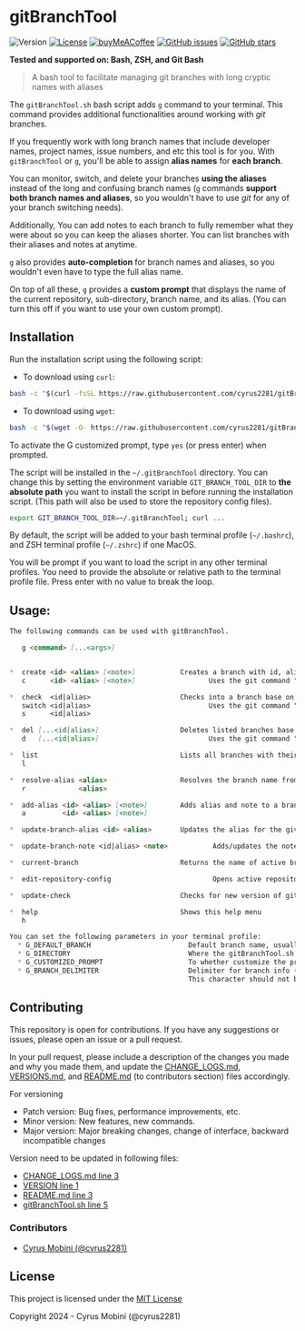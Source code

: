 # gitBranchTool

![Version](https://img.shields.io/badge/version-v2.1.0-blue)
[![License](https://img.shields.io/github/license/cyrus2281/gitBranchTool)](https://github.com/cyrus2281/gitBranchTool/blob/main/LICENSE)
[![buyMeACoffee](https://img.shields.io/badge/BuyMeACoffee-cyrus2281-yellow?logo=buymeacoffee)](https://www.buymeacoffee.com/cyrus2281)
[![GitHub issues](https://img.shields.io/github/issues/cyrus2281/gitBranchTool?color=red)](https://github.com/cyrus2281/gitBranchTool/issues)
[![GitHub stars](https://img.shields.io/github/stars/cyrus2281/gitBranchTool?style=social)](https://github.com/cyrus2281/gitBranchTool/stargazers)

**Tested and supported on: Bash, ZSH, and Git Bash**

> A bash tool to facilitate managing git branches with long cryptic names with aliases

The `gitBranchTool.sh` bash script adds `g` command to your terminal. This command provides additional functionalities around working with *git* branches. 

If you frequently work with long branch names that include developer names, project names, issue numbers, and etc this tool is for you. With `gitBranchTool` or `g`, you'll be able to assign **alias names** for **each branch**.

You can monitor, switch, and delete your branches **using the aliases** instead of the long and confusing branch names (`g` commands **support both branch names and aliases**, so you wouldn't have to use *git* for any of your branch switching needs).

Additionally, You can add notes to each branch to fully remember what they were about so you can keep the aliases shorter. You can list branches with their aliases and notes at anytime.

`g` also provides **auto-completion** for branch names and aliases, so you wouldn't even have to type the full alias name.

On top of all these, `g` provides a **custom prompt** that displays the name of the current repository, sub-directory, branch name, and its alias. (You can turn this off if you want to use your own custom prompt).

## Installation

Run the installation script using the following script:

- To download using `curl`:

```bash  
bash -c "$(curl -fsSL https://raw.githubusercontent.com/cyrus2281/gitBranchTool/main/install.sh)"
```

- To download using `wget`:

```bash
bash -c "$(wget -O- https://raw.githubusercontent.com/cyrus2281/gitBranchTool/main/install.sh)"
```

To activate the G customized prompt, type `yes` (or press enter) when prompted.

The script will be installed in the `~/.gitBranchTool` directory. You can change this by setting the environment variable `GIT_BRANCH_TOOL_DIR` to **the absolute path** you want to install the script in before running the installation script. (This path will also be used to store the repository config files).

```bash
export GIT_BRANCH_TOOL_DIR=~/.gitBranchTool; curl ...
```

By default, the script will be added to your bash terminal profile (`~/.bashrc`), and ZSH terminal profile (`~/.zshrc`) if one MacOS.

You will be prompt if you want to load the script in any other terminal profiles. You need to provide the absolute or relative path to the terminal profile file.
Press enter with no value to break the loop.


## Usage:
```md
The following commands can be used with gitBranchTool.

   g <command> [...<args>]


*  create <id> <alias> [<note>]           Creates a branch with id, alias, and note, and checks into it
   c      <id> <alias> [<note>]                  Uses the git command "git checkout -b <id>"

*  check  <id|alias>                      Checks into a branch base on an id or an alias
   switch <id|alias>                             Uses the git command "git checkout <id>"
   s      <id|alias>

*  del [...<id|alias>]                    Deletes listed branches base on ID or alias (requires at least one ID/alias)
   d   [...<id|alias>]                           Uses the git command "git branch -D [...<id>] "

*  list                                   Lists all branches with their id, alias, and notes
   l

*  resolve-alias <alias>                  Resolves the branch name from an alias
   r             <alias>

*  add-alias <id> <alias> [<note>]        Adds alias and note to a branch that is not stored yet
   a         <id> <alias> [<note>]

*  update-branch-alias <id> <alias>       Updates the alias for the given branch id

*  update-branch-note <id|alias> <note>           Adds/updates the notes for a branch base on id/alias

*  current-branch                         Returns the name of active branch with alias and note

*  edit-repository-config                         Opens active repository config file in vim for manual editing

*  update-check                           Checks for new version of gitBranchTool and prompts for update

*  help                                   Shows this help menu
   h

You can set the following parameters in your terminal profile:
  * G_DEFAULT_BRANCH                        Default branch name, usually master or main
  * G_DIRECTORY                             Where the gitBranchTool.sh script is and where the branch info should be stored
  * G_CUSTOMIZED_PROMPT                     To whether customize the prompt or not
  * G_BRANCH_DELIMITER                      Delimiter for branch info (default '|')
                                            This character should not be in your branch or alias names
```

## Contributing

This repository is open for contributions.
If you have any suggestions or issues, please open an issue or a pull request.

In your pull request, please include a description of the changes you made and why you made them, and update the [CHANGE_LOGS.md](./CHANGE_LOGS.md), [VERSIONS.md](./VERSIONS.md), and [README.md](./README.md) (to contributors section) files accordingly.

For versioning
- Patch version: Bug fixes, performance improvements, etc.
- Minor version: New features, new commands.
- Major version: Major breaking changes, change of interface, backward incompatible changes

Version need to be updated in following files:
- [CHANGE_LOGS.md line 3](./CHANGE_LOGS.md#L3)
- [VERSION line 1](./VERSION#L1)
- [README.md line 3](./README.md#L3)
- [gitBranchTool.sh line 5](./gitBranchTool.sh#L5)

### Contributors
- [Cyrus Mobini (@cyrus2281)](https://github.com/cyrus2281)

## License

This project is licensed under the
[MIT License](./LICENSE)

Copyright 2024 - Cyrus Mobini (@cyrus2281)